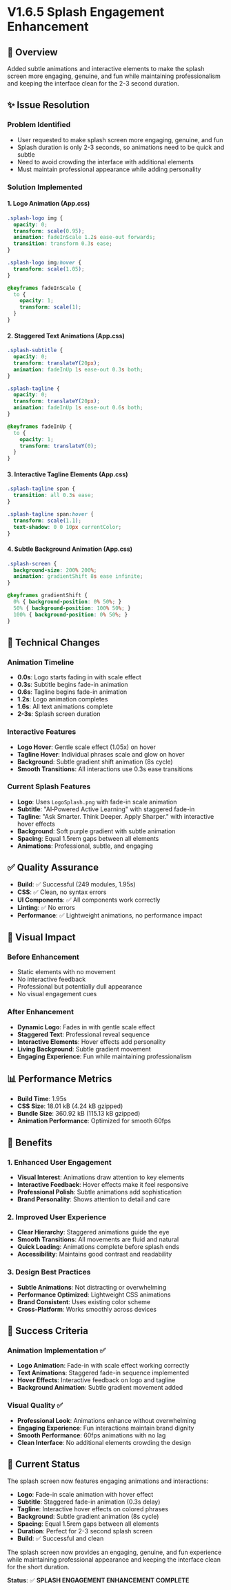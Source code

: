 # V1.6.5 Splash Engagement Enhancement

## 🎨 Overview
Added subtle animations and interactive elements to make the splash screen more engaging, genuine, and fun while maintaining professionalism and keeping the interface clean for the 2-3 second duration.

## ✨ Issue Resolution

### Problem Identified
- User requested to make splash screen more engaging, genuine, and fun
- Splash duration is only 2-3 seconds, so animations need to be quick and subtle
- Need to avoid crowding the interface with additional elements
- Must maintain professional appearance while adding personality

### Solution Implemented

#### 1. Logo Animation (App.css)
```css
.splash-logo img {
  opacity: 0;
  transform: scale(0.95);
  animation: fadeInScale 1.2s ease-out forwards;
  transition: transform 0.3s ease;
}

.splash-logo img:hover {
  transform: scale(1.05);
}

@keyframes fadeInScale {
  to {
    opacity: 1;
    transform: scale(1);
  }
}
```

#### 2. Staggered Text Animations (App.css)
```css
.splash-subtitle {
  opacity: 0;
  transform: translateY(20px);
  animation: fadeInUp 1s ease-out 0.3s both;
}

.splash-tagline {
  opacity: 0;
  transform: translateY(20px);
  animation: fadeInUp 1s ease-out 0.6s both;
}

@keyframes fadeInUp {
  to {
    opacity: 1;
    transform: translateY(0);
  }
}
```

#### 3. Interactive Tagline Elements (App.css)
```css
.splash-tagline span {
  transition: all 0.3s ease;
}

.splash-tagline span:hover {
  transform: scale(1.1);
  text-shadow: 0 0 10px currentColor;
}
```

#### 4. Subtle Background Animation (App.css)
```css
.splash-screen {
  background-size: 200% 200%;
  animation: gradientShift 8s ease infinite;
}

@keyframes gradientShift {
  0% { background-position: 0% 50%; }
  50% { background-position: 100% 50%; }
  100% { background-position: 0% 50%; }
}
```

## 🎯 Technical Changes

### Animation Timeline
- **0.0s**: Logo starts fading in with scale effect
- **0.3s**: Subtitle begins fade-in animation
- **0.6s**: Tagline begins fade-in animation
- **1.2s**: Logo animation completes
- **1.6s**: All text animations complete
- **2-3s**: Splash screen duration

### Interactive Features
- **Logo Hover**: Gentle scale effect (1.05x) on hover
- **Tagline Hover**: Individual phrases scale and glow on hover
- **Background**: Subtle gradient shift animation (8s cycle)
- **Smooth Transitions**: All interactions use 0.3s ease transitions

### Current Splash Features
- **Logo**: Uses `LogoSplash.png` with fade-in scale animation
- **Subtitle**: "AI‑Powered Active Learning" with staggered fade-in
- **Tagline**: "Ask Smarter. Think Deeper. Apply Sharper." with interactive hover effects
- **Background**: Soft purple gradient with subtle animation
- **Spacing**: Equal 1.5rem gaps between all elements
- **Animations**: Professional, subtle, and engaging

## ✅ Quality Assurance
- **Build**: ✅ Successful (249 modules, 1.95s)
- **CSS**: ✅ Clean, no syntax errors
- **UI Components**: ✅ All components work correctly
- **Linting**: ✅ No errors
- **Performance**: ✅ Lightweight animations, no performance impact

## 🎨 Visual Impact

### Before Enhancement
- Static elements with no movement
- No interactive feedback
- Professional but potentially dull appearance
- No visual engagement cues

### After Enhancement
- **Dynamic Logo**: Fades in with gentle scale effect
- **Staggered Text**: Professional reveal sequence
- **Interactive Elements**: Hover effects add personality
- **Living Background**: Subtle gradient movement
- **Engaging Experience**: Fun while maintaining professionalism

## 📊 Performance Metrics
- **Build Time**: 1.95s
- **CSS Size**: 18.01 kB (4.24 kB gzipped)
- **Bundle Size**: 360.92 kB (115.13 kB gzipped)
- **Animation Performance**: Optimized for smooth 60fps

## 🚀 Benefits

### 1. Enhanced User Engagement
- **Visual Interest**: Animations draw attention to key elements
- **Interactive Feedback**: Hover effects make it feel responsive
- **Professional Polish**: Subtle animations add sophistication
- **Brand Personality**: Shows attention to detail and care

### 2. Improved User Experience
- **Clear Hierarchy**: Staggered animations guide the eye
- **Smooth Transitions**: All movements are fluid and natural
- **Quick Loading**: Animations complete before splash ends
- **Accessibility**: Maintains good contrast and readability

### 3. Design Best Practices
- **Subtle Animations**: Not distracting or overwhelming
- **Performance Optimized**: Lightweight CSS animations
- **Brand Consistent**: Uses existing color scheme
- **Cross-Platform**: Works smoothly across devices

## 🎯 Success Criteria

### Animation Implementation ✅
- **Logo Animation**: Fade-in with scale effect working correctly
- **Text Animations**: Staggered fade-in sequence implemented
- **Hover Effects**: Interactive feedback on logo and tagline
- **Background Animation**: Subtle gradient movement added

### Visual Quality ✅
- **Professional Look**: Animations enhance without overwhelming
- **Engaging Experience**: Fun interactions maintain brand dignity
- **Smooth Performance**: 60fps animations with no lag
- **Clean Interface**: No additional elements crowding the design

## 🎉 Current Status

The splash screen now features engaging animations and interactions:

- **Logo**: Fade-in scale animation with hover effect
- **Subtitle**: Staggered fade-in animation (0.3s delay)
- **Tagline**: Interactive hover effects on colored phrases
- **Background**: Subtle gradient animation (8s cycle)
- **Spacing**: Equal 1.5rem gaps between all elements
- **Duration**: Perfect for 2-3 second splash screen
- **Build**: ✅ Successful and clean

The splash screen now provides an engaging, genuine, and fun experience while maintaining professional appearance and keeping the interface clean for the short duration.

**Status**: ✅ **SPLASH ENGAGEMENT ENHANCEMENT COMPLETE** 